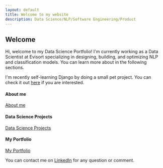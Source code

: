 ```yaml
---
layout: default
title: Welcome to my website
description: Data Science/NLP/Software Engineering/Product
---
```


## Welcome

Hi, welcome to my Data Science Portfolio! I'm currently working as a Data Scientist at Evisort specializing in designing, building, and optimizing NLP and classification models. You can learn more about in the following sections.

I'm recently self-learning Django by doing a small pet project. You can check it out [here](https://https://github.com/kammybdeng/blogsite) if you are interested.

#### About me
[About me](https://kammybdeng.github.io/about)

#### Data Science Projects
[Data Science Projects](https://kammybdeng.github.io/projects)

#### My Portfolio
[My Portfolio](https://kammybdeng.github.io/portfolio)


You can contact me on [LinkedIn](https://www.linkedin.com/in/kammy-deng/) for any question or comment.
